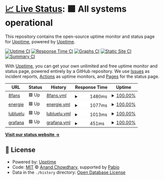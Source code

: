 # [📈 Live Status](https://upptime.github.io/upptime): <!--live status--> **🟩 All systems operational**

This repository contains the open-source uptime monitor and status page for [Upptime](https://upptime.js.org), powered by [Upptime](https://github.com/upptime/upptime).

[![Uptime CI](https://github.com/upptime/upptime/workflows/Uptime%20CI/badge.svg)](https://github.com/upptime/upptime/actions?query=workflow%3A%22Uptime+CI%22)
[![Response Time CI](https://github.com/upptime/upptime/workflows/Response%20Time%20CI/badge.svg)](https://github.com/upptime/upptime/actions?query=workflow%3A%22Response+Time+CI%22)
[![Graphs CI](https://github.com/upptime/upptime/workflows/Graphs%20CI/badge.svg)](https://github.com/upptime/upptime/actions?query=workflow%3A%22Graphs+CI%22)
[![Static Site CI](https://github.com/upptime/upptime/workflows/Static%20Site%20CI/badge.svg)](https://github.com/upptime/upptime/actions?query=workflow%3A%22Static+Site+CI%22)
[![Summary CI](https://github.com/upptime/upptime/workflows/Summary%20CI/badge.svg)](https://github.com/upptime/upptime/actions?query=workflow%3A%22Summary+CI%22)

With [Upptime](https://upptime.js.org), you can get your own unlimited and free uptime monitor and status page, powered entirely by a GitHub repository. We use [Issues](https://github.com/upptime/upptime/issues) as incident reports, [Actions](https://github.com/upptime/upptime/actions) as uptime monitors, and [Pages](https://upptime.github.io/upptime) for the status page.

<!--start: status pages-->
<!-- This summary is generated by Upptime (https://github.com/upptime/upptime) -->
<!-- Do not edit this manually, your changes will be overwritten -->
<!-- prettier-ignore -->
| URL | Status | History | Response Time | Uptime |
| --- | ------ | ------- | ------------- | ------ |
| <img alt="" src="https://icons.duckduckgo.com/ip3/www.8fans.com.ico" height="13"> [8fans](https://www.8fans.com) | 🟩 Up | [8fans.yml](https://github.com/ImLiuYuan/upptime/commits/HEAD/history/8fans.yml) | <details><summary><img alt="Response time graph" src="./graphs/8fans/response-time-week.png" height="20"> 1480ms</summary><br><a href="https://upptime.github.io/upptime/history/8fans"><img alt="Response time 1480" src="https://img.shields.io/endpoint?url=https%3A%2F%2Fraw.githubusercontent.com%2FImLiuYuan%2Fupptime%2FHEAD%2Fapi%2F8fans%2Fresponse-time.json"></a><br><a href="https://upptime.github.io/upptime/history/8fans"><img alt="24-hour response time 1480" src="https://img.shields.io/endpoint?url=https%3A%2F%2Fraw.githubusercontent.com%2FImLiuYuan%2Fupptime%2FHEAD%2Fapi%2F8fans%2Fresponse-time-day.json"></a><br><a href="https://upptime.github.io/upptime/history/8fans"><img alt="7-day response time 1480" src="https://img.shields.io/endpoint?url=https%3A%2F%2Fraw.githubusercontent.com%2FImLiuYuan%2Fupptime%2FHEAD%2Fapi%2F8fans%2Fresponse-time-week.json"></a><br><a href="https://upptime.github.io/upptime/history/8fans"><img alt="30-day response time 1480" src="https://img.shields.io/endpoint?url=https%3A%2F%2Fraw.githubusercontent.com%2FImLiuYuan%2Fupptime%2FHEAD%2Fapi%2F8fans%2Fresponse-time-month.json"></a><br><a href="https://upptime.github.io/upptime/history/8fans"><img alt="1-year response time 1480" src="https://img.shields.io/endpoint?url=https%3A%2F%2Fraw.githubusercontent.com%2FImLiuYuan%2Fupptime%2FHEAD%2Fapi%2F8fans%2Fresponse-time-year.json"></a></details> | <details><summary><a href="https://upptime.github.io/upptime/history/8fans">100.00%</a></summary><a href="https://upptime.github.io/upptime/history/8fans"><img alt="All-time uptime 100.00%" src="https://img.shields.io/endpoint?url=https%3A%2F%2Fraw.githubusercontent.com%2FImLiuYuan%2Fupptime%2FHEAD%2Fapi%2F8fans%2Fuptime.json"></a><br><a href="https://upptime.github.io/upptime/history/8fans"><img alt="24-hour uptime 100.00%" src="https://img.shields.io/endpoint?url=https%3A%2F%2Fraw.githubusercontent.com%2FImLiuYuan%2Fupptime%2FHEAD%2Fapi%2F8fans%2Fuptime-day.json"></a><br><a href="https://upptime.github.io/upptime/history/8fans"><img alt="7-day uptime 100.00%" src="https://img.shields.io/endpoint?url=https%3A%2F%2Fraw.githubusercontent.com%2FImLiuYuan%2Fupptime%2FHEAD%2Fapi%2F8fans%2Fuptime-week.json"></a><br><a href="https://upptime.github.io/upptime/history/8fans"><img alt="30-day uptime 100.00%" src="https://img.shields.io/endpoint?url=https%3A%2F%2Fraw.githubusercontent.com%2FImLiuYuan%2Fupptime%2FHEAD%2Fapi%2F8fans%2Fuptime-month.json"></a><br><a href="https://upptime.github.io/upptime/history/8fans"><img alt="1-year uptime 100.00%" src="https://img.shields.io/endpoint?url=https%3A%2F%2Fraw.githubusercontent.com%2FImLiuYuan%2Fupptime%2FHEAD%2Fapi%2F8fans%2Fuptime-year.json"></a></details>
| <img alt="" src="https://icons.duckduckgo.com/ip3/en.u-energie.de.ico" height="13"> [energie](https://en.u-energie.de) | 🟩 Up | [energie.yml](https://github.com/ImLiuYuan/upptime/commits/HEAD/history/energie.yml) | <details><summary><img alt="Response time graph" src="./graphs/energie/response-time-week.png" height="20"> 1077ms</summary><br><a href="https://upptime.github.io/upptime/history/energie"><img alt="Response time 1077" src="https://img.shields.io/endpoint?url=https%3A%2F%2Fraw.githubusercontent.com%2FImLiuYuan%2Fupptime%2FHEAD%2Fapi%2Fenergie%2Fresponse-time.json"></a><br><a href="https://upptime.github.io/upptime/history/energie"><img alt="24-hour response time 1077" src="https://img.shields.io/endpoint?url=https%3A%2F%2Fraw.githubusercontent.com%2FImLiuYuan%2Fupptime%2FHEAD%2Fapi%2Fenergie%2Fresponse-time-day.json"></a><br><a href="https://upptime.github.io/upptime/history/energie"><img alt="7-day response time 1077" src="https://img.shields.io/endpoint?url=https%3A%2F%2Fraw.githubusercontent.com%2FImLiuYuan%2Fupptime%2FHEAD%2Fapi%2Fenergie%2Fresponse-time-week.json"></a><br><a href="https://upptime.github.io/upptime/history/energie"><img alt="30-day response time 1077" src="https://img.shields.io/endpoint?url=https%3A%2F%2Fraw.githubusercontent.com%2FImLiuYuan%2Fupptime%2FHEAD%2Fapi%2Fenergie%2Fresponse-time-month.json"></a><br><a href="https://upptime.github.io/upptime/history/energie"><img alt="1-year response time 1077" src="https://img.shields.io/endpoint?url=https%3A%2F%2Fraw.githubusercontent.com%2FImLiuYuan%2Fupptime%2FHEAD%2Fapi%2Fenergie%2Fresponse-time-year.json"></a></details> | <details><summary><a href="https://upptime.github.io/upptime/history/energie">100.00%</a></summary><a href="https://upptime.github.io/upptime/history/energie"><img alt="All-time uptime 100.00%" src="https://img.shields.io/endpoint?url=https%3A%2F%2Fraw.githubusercontent.com%2FImLiuYuan%2Fupptime%2FHEAD%2Fapi%2Fenergie%2Fuptime.json"></a><br><a href="https://upptime.github.io/upptime/history/energie"><img alt="24-hour uptime 100.00%" src="https://img.shields.io/endpoint?url=https%3A%2F%2Fraw.githubusercontent.com%2FImLiuYuan%2Fupptime%2FHEAD%2Fapi%2Fenergie%2Fuptime-day.json"></a><br><a href="https://upptime.github.io/upptime/history/energie"><img alt="7-day uptime 100.00%" src="https://img.shields.io/endpoint?url=https%3A%2F%2Fraw.githubusercontent.com%2FImLiuYuan%2Fupptime%2FHEAD%2Fapi%2Fenergie%2Fuptime-week.json"></a><br><a href="https://upptime.github.io/upptime/history/energie"><img alt="30-day uptime 100.00%" src="https://img.shields.io/endpoint?url=https%3A%2F%2Fraw.githubusercontent.com%2FImLiuYuan%2Fupptime%2FHEAD%2Fapi%2Fenergie%2Fuptime-month.json"></a><br><a href="https://upptime.github.io/upptime/history/energie"><img alt="1-year uptime 100.00%" src="https://img.shields.io/endpoint?url=https%3A%2F%2Fraw.githubusercontent.com%2FImLiuYuan%2Fupptime%2FHEAD%2Fapi%2Fenergie%2Fuptime-year.json"></a></details>
| <img alt="" src="https://icons.duckduckgo.com/ip3/lubluelu.com.ico" height="13"> [lubluelu](https://lubluelu.com) | 🟩 Up | [lubluelu.yml](https://github.com/ImLiuYuan/upptime/commits/HEAD/history/lubluelu.yml) | <details><summary><img alt="Response time graph" src="./graphs/lubluelu/response-time-week.png" height="20"> 1013ms</summary><br><a href="https://upptime.github.io/upptime/history/lubluelu"><img alt="Response time 1013" src="https://img.shields.io/endpoint?url=https%3A%2F%2Fraw.githubusercontent.com%2FImLiuYuan%2Fupptime%2FHEAD%2Fapi%2Flubluelu%2Fresponse-time.json"></a><br><a href="https://upptime.github.io/upptime/history/lubluelu"><img alt="24-hour response time 1013" src="https://img.shields.io/endpoint?url=https%3A%2F%2Fraw.githubusercontent.com%2FImLiuYuan%2Fupptime%2FHEAD%2Fapi%2Flubluelu%2Fresponse-time-day.json"></a><br><a href="https://upptime.github.io/upptime/history/lubluelu"><img alt="7-day response time 1013" src="https://img.shields.io/endpoint?url=https%3A%2F%2Fraw.githubusercontent.com%2FImLiuYuan%2Fupptime%2FHEAD%2Fapi%2Flubluelu%2Fresponse-time-week.json"></a><br><a href="https://upptime.github.io/upptime/history/lubluelu"><img alt="30-day response time 1013" src="https://img.shields.io/endpoint?url=https%3A%2F%2Fraw.githubusercontent.com%2FImLiuYuan%2Fupptime%2FHEAD%2Fapi%2Flubluelu%2Fresponse-time-month.json"></a><br><a href="https://upptime.github.io/upptime/history/lubluelu"><img alt="1-year response time 1013" src="https://img.shields.io/endpoint?url=https%3A%2F%2Fraw.githubusercontent.com%2FImLiuYuan%2Fupptime%2FHEAD%2Fapi%2Flubluelu%2Fresponse-time-year.json"></a></details> | <details><summary><a href="https://upptime.github.io/upptime/history/lubluelu">100.00%</a></summary><a href="https://upptime.github.io/upptime/history/lubluelu"><img alt="All-time uptime 100.00%" src="https://img.shields.io/endpoint?url=https%3A%2F%2Fraw.githubusercontent.com%2FImLiuYuan%2Fupptime%2FHEAD%2Fapi%2Flubluelu%2Fuptime.json"></a><br><a href="https://upptime.github.io/upptime/history/lubluelu"><img alt="24-hour uptime 100.00%" src="https://img.shields.io/endpoint?url=https%3A%2F%2Fraw.githubusercontent.com%2FImLiuYuan%2Fupptime%2FHEAD%2Fapi%2Flubluelu%2Fuptime-day.json"></a><br><a href="https://upptime.github.io/upptime/history/lubluelu"><img alt="7-day uptime 100.00%" src="https://img.shields.io/endpoint?url=https%3A%2F%2Fraw.githubusercontent.com%2FImLiuYuan%2Fupptime%2FHEAD%2Fapi%2Flubluelu%2Fuptime-week.json"></a><br><a href="https://upptime.github.io/upptime/history/lubluelu"><img alt="30-day uptime 100.00%" src="https://img.shields.io/endpoint?url=https%3A%2F%2Fraw.githubusercontent.com%2FImLiuYuan%2Fupptime%2FHEAD%2Fapi%2Flubluelu%2Fuptime-month.json"></a><br><a href="https://upptime.github.io/upptime/history/lubluelu"><img alt="1-year uptime 100.00%" src="https://img.shields.io/endpoint?url=https%3A%2F%2Fraw.githubusercontent.com%2FImLiuYuan%2Fupptime%2FHEAD%2Fapi%2Flubluelu%2Fuptime-year.json"></a></details>
| <img alt="" src="https://icons.duckduckgo.com/ip3/grafana.mw.shopastro.com.ico" height="13"> [grafana](https://grafana.mw.shopastro.com) | 🟩 Up | [grafana.yml](https://github.com/ImLiuYuan/upptime/commits/HEAD/history/grafana.yml) | <details><summary><img alt="Response time graph" src="./graphs/grafana/response-time-week.png" height="20"> 451ms</summary><br><a href="https://upptime.github.io/upptime/history/grafana"><img alt="Response time 451" src="https://img.shields.io/endpoint?url=https%3A%2F%2Fraw.githubusercontent.com%2FImLiuYuan%2Fupptime%2FHEAD%2Fapi%2Fgrafana%2Fresponse-time.json"></a><br><a href="https://upptime.github.io/upptime/history/grafana"><img alt="24-hour response time 451" src="https://img.shields.io/endpoint?url=https%3A%2F%2Fraw.githubusercontent.com%2FImLiuYuan%2Fupptime%2FHEAD%2Fapi%2Fgrafana%2Fresponse-time-day.json"></a><br><a href="https://upptime.github.io/upptime/history/grafana"><img alt="7-day response time 451" src="https://img.shields.io/endpoint?url=https%3A%2F%2Fraw.githubusercontent.com%2FImLiuYuan%2Fupptime%2FHEAD%2Fapi%2Fgrafana%2Fresponse-time-week.json"></a><br><a href="https://upptime.github.io/upptime/history/grafana"><img alt="30-day response time 451" src="https://img.shields.io/endpoint?url=https%3A%2F%2Fraw.githubusercontent.com%2FImLiuYuan%2Fupptime%2FHEAD%2Fapi%2Fgrafana%2Fresponse-time-month.json"></a><br><a href="https://upptime.github.io/upptime/history/grafana"><img alt="1-year response time 451" src="https://img.shields.io/endpoint?url=https%3A%2F%2Fraw.githubusercontent.com%2FImLiuYuan%2Fupptime%2FHEAD%2Fapi%2Fgrafana%2Fresponse-time-year.json"></a></details> | <details><summary><a href="https://upptime.github.io/upptime/history/grafana">100.00%</a></summary><a href="https://upptime.github.io/upptime/history/grafana"><img alt="All-time uptime 100.00%" src="https://img.shields.io/endpoint?url=https%3A%2F%2Fraw.githubusercontent.com%2FImLiuYuan%2Fupptime%2FHEAD%2Fapi%2Fgrafana%2Fuptime.json"></a><br><a href="https://upptime.github.io/upptime/history/grafana"><img alt="24-hour uptime 100.00%" src="https://img.shields.io/endpoint?url=https%3A%2F%2Fraw.githubusercontent.com%2FImLiuYuan%2Fupptime%2FHEAD%2Fapi%2Fgrafana%2Fuptime-day.json"></a><br><a href="https://upptime.github.io/upptime/history/grafana"><img alt="7-day uptime 100.00%" src="https://img.shields.io/endpoint?url=https%3A%2F%2Fraw.githubusercontent.com%2FImLiuYuan%2Fupptime%2FHEAD%2Fapi%2Fgrafana%2Fuptime-week.json"></a><br><a href="https://upptime.github.io/upptime/history/grafana"><img alt="30-day uptime 100.00%" src="https://img.shields.io/endpoint?url=https%3A%2F%2Fraw.githubusercontent.com%2FImLiuYuan%2Fupptime%2FHEAD%2Fapi%2Fgrafana%2Fuptime-month.json"></a><br><a href="https://upptime.github.io/upptime/history/grafana"><img alt="1-year uptime 100.00%" src="https://img.shields.io/endpoint?url=https%3A%2F%2Fraw.githubusercontent.com%2FImLiuYuan%2Fupptime%2FHEAD%2Fapi%2Fgrafana%2Fuptime-year.json"></a></details>

<!--end: status pages-->

[**Visit our status website →**](https://upptime.github.io/upptime)

## 📄 License

- Powered by: [Upptime](https://github.com/upptime/upptime)
- Code: [MIT](./LICENSE) © [Anand Chowdhary](https://anandchowdhary.com), supported by [Pabio](https://pabio.com)
- Data in the `./history` directory: [Open Database License](https://opendatacommons.org/licenses/odbl/1-0/)
